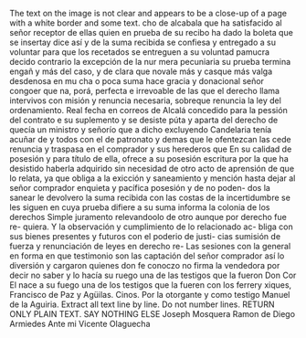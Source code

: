 The text on the image is not clear and appears to be a close-up of a page with a white border and some text.
cho de alcabala que ha satisfacido al señor receptor de ellas
quien en prueba de su recibo ha dado la boleta que se insertay
dice así y de la suma recibida se confiesa y entregado a su
voluntar para que los recetados se entreguen a su
voluntad
pamucra decido
contrario la
excepción de la
nur
mera pecuniaria su
prueba termina engañ
y más del caso,
y de
clara que novale más y
casque más valga desdenosa en
mu
cha o poca suma hace gracia y
donacional señor congoer
que
na, porá, perfecta e irrevoable de las que el derecho llama
intervivos con misión y renuncia necesaria, sobreque
renuncia la ley del ordenamiento. Real fecha en correos de Alcalá
concedido para la pessión del contrato e su suplemento y
se desiste púta y aparta del derecho de quecía un ministro y señorío que a dicho excluyendo Candelaria tenía acuñar
de y todos con el de patronato y demas que le ofentezcan las cede renuncia y traspasa en el comprador y sus herederos que
En su calidad de posesión y para título de ella, ofrece a su posesión escritura por la que ha desistido haberla adquirido sin necesidad de otro acto de aprensión de que lo relata, ya que obliga a la exicción y saneamiento y mención hasta dejar
al señor comprador enquieta y pacífica posesión y de no poden- dos la sanear le devolvero la suma recibida con las costas de la incertidumbre se les siguen en cuya prueba difiere a su suma informa la colonia de los derechos
Simple juramento relevandoolo de otro aunque por derecho fue re- quiera. Y la observación y cumplimiento de lo relacionado ac- bliga con sus bienes presentes y futuros con el poderio de justi- cias sumisión de fuerza y renunciación de leyes en derecho re-
Las sesiones con la general en forma en que testimonio son las captación del señor comprador así lo diversión y cargaron quienes don fe conoczo no firma la vendedora por decir no saber y lo hacía su ruego una de las testigos que la fueron Don Cor
El nace a su fuego una de los testigos que la fueren con los ferrery xiques, Francisco de Paz y Agüilas. Cinos. Por la otorgante y como testigo Manuel de la Aguiria.
Extract all text line by line. Do not number lines. RETURN ONLY PLAIN TEXT. SAY NOTHING ELSE
Joseph Mosquera
Ramon de Diego Armiedes
Ante mi Vicente Olaguecha